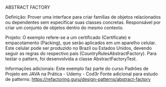 ABSTRACT FACTORY

Definição:
Prover uma interface para criar famílias de objetos relacionados ou dependentes sem especificar suas classes concretas.
Responsável por criar um conjunto de objetos dentro do mesmo contexto.

Projeto:
O exemplo refere-se a um certificado (Certificate) e empacotamento (Packing), que serão aplicados em um aparelho celular.
Este celular pode ser produzido no Brazil ou Estados Unidos, devendo seguir as regras do respectivo país (CountryRulesAbstractFactory).
Para testar o pattern, foi desenvolvida a classe AbstractFactoryTest.

Informações adicionais:
Este exemplo faz parte do curso Padrões de Projeto em JAVA na Prática - Udemy - Cod3r
Fonte adicional para estudo de patterns:
https://refactoring.guru/design-patterns/abstract-factory